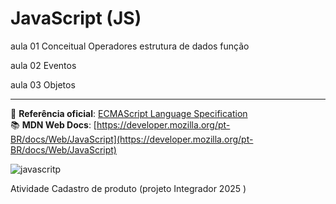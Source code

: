 # JavaScript (JS)

aula 01
Conceitual
Operadores
estrutura de dados
função

aula 02
Eventos


aula 03
Objetos

---

📘 **Referência oficial**: [ECMAScript Language Specification](https://262.ecma-international.org/)  
📚 **MDN Web Docs**: [https://developer.mozilla.org/pt-BR/docs/Web/JavaScript](https://developer.mozilla.org/pt-BR/docs/Web/JavaScript)


![javascritp](https://github.com/user-attachments/assets/06ffa739-37df-4153-a764-9584f1b17a81)

Atividade Cadastro de produto
(projeto Integrador 2025 )
